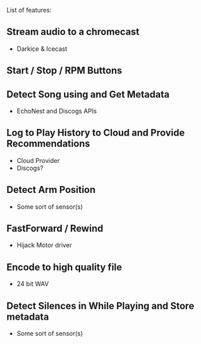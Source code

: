 List of features:

## Stream audio to a chromecast ##
- Darkice & Icecast

## Start / Stop / RPM Buttons ##

## Detect Song using and Get Metadata ##
- EchoNest and Discogs APIs

## Log to Play History to Cloud and Provide Recommendations ##
- Cloud Provider
- Discogs?

## Detect Arm Position ##
- Some sort of sensor(s)

## FastForward / Rewind ##
- Hijack Motor driver

## Encode to high quality file ##
- 24 bit WAV

## Detect Silences in While Playing and Store metadata ##
- Some sort of sensor(s)




